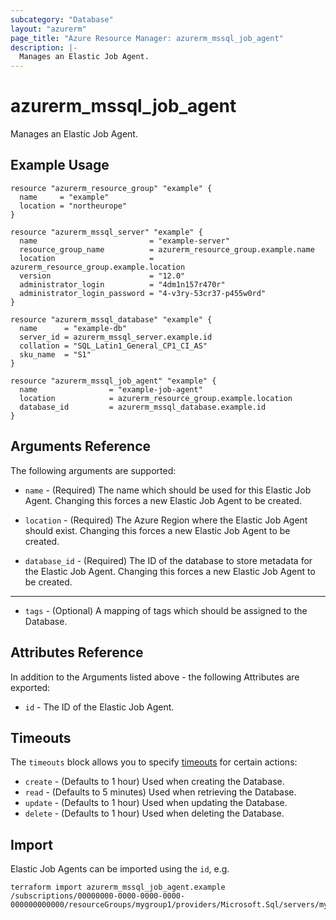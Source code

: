 ```yaml
---
subcategory: "Database"
layout: "azurerm"
page_title: "Azure Resource Manager: azurerm_mssql_job_agent"
description: |-
  Manages an Elastic Job Agent.
---
```


# azurerm_mssql_job_agent

Manages an Elastic Job Agent.

## Example Usage

```hcl
resource "azurerm_resource_group" "example" {
  name     = "example"
  location = "northeurope"
}

resource "azurerm_mssql_server" "example" {
  name                         = "example-server"
  resource_group_name          = azurerm_resource_group.example.name
  location                     = azurerm_resource_group.example.location
  version                      = "12.0"
  administrator_login          = "4dm1n157r470r"
  administrator_login_password = "4-v3ry-53cr37-p455w0rd"
}

resource "azurerm_mssql_database" "example" {
  name      = "example-db"
  server_id = azurerm_mssql_server.example.id
  collation = "SQL_Latin1_General_CP1_CI_AS"
  sku_name  = "S1"
}

resource "azurerm_mssql_job_agent" "example" {
  name                = "example-job-agent"
  location            = azurerm_resource_group.example.location
  database_id         = azurerm_mssql_database.example.id
}
```

## Arguments Reference

The following arguments are supported:

* `name` - (Required) The name which should be used for this Elastic Job Agent. Changing this forces a new Elastic Job Agent to be created.

* `location` - (Required) The Azure Region where the Elastic Job Agent should exist. Changing this forces a new Elastic Job Agent to be created.

* `database_id` - (Required) The ID of the database to store metadata for the Elastic Job Agent. Changing this forces a new Elastic Job Agent to be created.

---

* `tags` - (Optional) A mapping of tags which should be assigned to the Database.

## Attributes Reference

In addition to the Arguments listed above - the following Attributes are exported: 

* `id` - The ID of the Elastic Job Agent.

## Timeouts

The `timeouts` block allows you to specify [timeouts](https://www.terraform.io/docs/configuration/resources.html#timeouts) for certain actions:

* `create` - (Defaults to 1 hour) Used when creating the Database.
* `read` - (Defaults to 5 minutes) Used when retrieving the Database.
* `update` - (Defaults to 1 hour) Used when updating the Database.
* `delete` - (Defaults to 1 hour) Used when deleting the Database.

## Import

Elastic Job Agents can be imported using the `id`, e.g.

```shell
terraform import azurerm_mssql_job_agent.example /subscriptions/00000000-0000-0000-0000-000000000000/resourceGroups/mygroup1/providers/Microsoft.Sql/servers/myserver1/jobAgents/myjobagent1
```
